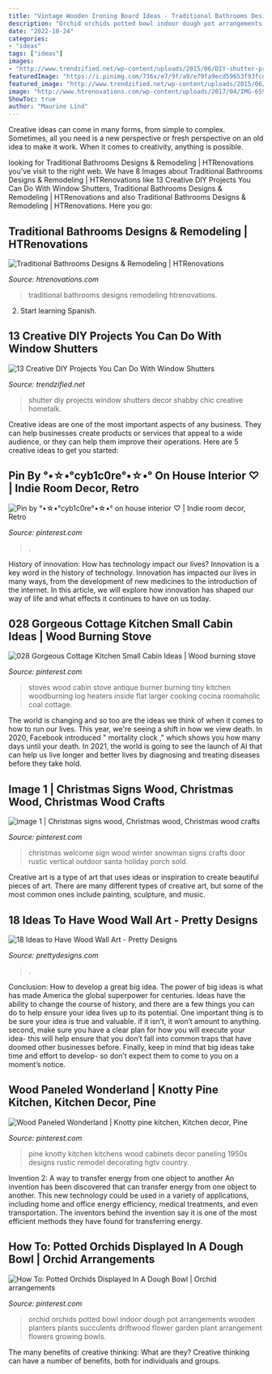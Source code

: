 ```yaml
---
title: "Vintage Wooden Ironing Board Ideas - Traditional Bathrooms Designs Remodeling Htrenovations"
description: "Orchid orchids potted bowl indoor dough pot arrangements wooden planters plants succulents driftwood flower garden plant arrangement flowers growing bowls"
date: "2022-10-24"
categories:
- "ideas"
tags: ["ideas"]
images:
- "http://www.trendzified.net/wp-content/uploads/2015/06/DIY-shutter-projects7.jpg"
featuredImage: "https://i.pinimg.com/736x/e7/9f/a9/e79fa9ecd59653f93fcdf28839aa9bfc.jpg"
featured_image: "http://www.trendzified.net/wp-content/uploads/2015/06/DIY-shutter-projects7.jpg"
image: "http://www.htrenovations.com/wp-content/uploads/2017/04/IMG-6590.gif"
ShowToc: true
author: "Maurine Lind"
---
```



Creative ideas can come in many forms, from simple to complex. Sometimes, all you need is a new perspective or fresh perspective on an old idea to make it work. When it comes to creativity, anything is possible.

	

		
looking for Traditional Bathrooms Designs &amp; Remodeling | HTRenovations you've visit to the right web. We have 8 Images about Traditional Bathrooms Designs &amp; Remodeling | HTRenovations like 13 Creative DIY Projects You Can Do With Window Shutters, Traditional Bathrooms Designs &amp; Remodeling | HTRenovations and also Traditional Bathrooms Designs &amp; Remodeling | HTRenovations. Here you go:
		
    
## Traditional Bathrooms Designs &amp; Remodeling | HTRenovations

<img loading=lazy src="http://www.htrenovations.com/wp-content/uploads/2017/04/IMG-6590.gif" onerror="this.onerror=null;this.src='https://tse2.mm.bing.net/th?id=OIP.Xko4w2XclfL8C4FGBvedDAHaLh&amp;pid=15.1';" alt="Traditional Bathrooms Designs &amp; Remodeling | HTRenovations">

_Source: htrenovations.com_

>traditional bathrooms designs remodeling htrenovations. 

	

2) Start learning Spanish.

    
## 13 Creative DIY Projects You Can Do With Window Shutters

<img loading=lazy src="http://www.trendzified.net/wp-content/uploads/2015/06/DIY-shutter-projects7.jpg" onerror="this.onerror=null;this.src='https://tse2.mm.bing.net/th?id=OIP._K0MVg54qsfCDHYj_hNyNQHaLH&amp;pid=15.1';" alt="13 Creative DIY Projects You Can Do With Window Shutters">

_Source: trendzified.net_

>shutter diy projects window shutters decor shabby chic creative hometalk. 

	

Creative ideas are one of the most important aspects of any business. They can help businesses create products or services that appeal to a wide audience, or they can help them improve their operations. Here are 5 creative ideas to get you started: 

    
## Pin By °•☆•°cyb1c0re°•☆•° On House Interior ♡ | Indie Room Decor, Retro

<img loading=lazy src="https://i.pinimg.com/736x/60/ed/ca/60edcaba80e3faeb8c4f8fd08893c6f4.jpg" onerror="this.onerror=null;this.src='https://tse3.mm.bing.net/th?id=OIP.3e1FZ5_-mk2pYhcNe5AosAHaKk&amp;pid=15.1';" alt="Pin by °•☆•°cyb1c0re°•☆•° on house interior ♡ | Indie room decor, Retro">

_Source: pinterest.com_

>. 

	

History of innovation: How has technology impact our lives?
Innovation is a key word in the history of technology. Innovation has impacted our lives in many ways, from the development of new medicines to the introduction of the internet. In this article, we will explore how innovation has shaped our way of life and what effects it continues to have on us today.

    
## 028 Gorgeous Cottage Kitchen Small Cabin Ideas | Wood Burning Stove

<img loading=lazy src="https://i.pinimg.com/736x/3b/aa/2a/3baa2a607c4049ab8ca47fe5360918d3.jpg" onerror="this.onerror=null;this.src='https://tse1.mm.bing.net/th?id=OIP.WzU3Kw2If6m7N-7sRIrnLwHaLY&amp;pid=15.1';" alt="028 Gorgeous Cottage Kitchen Small Cabin Ideas | Wood burning stove">

_Source: pinterest.com_

>stoves wood cabin stove antique burner burning tiny kitchen woodburning log heaters inside flat larger cooking cocina roomaholic coal cottage. 

	

The world is changing and so too are the ideas we think of when it comes to how to run our lives. This year, we're seeing a shift in how we view death. In 2020, Facebook introduced " mortality clock ," which shows you how many days until your death. In 2021, the world is going to see the launch of AI that can help us live longer and better lives by diagnosing and treating diseases before they take hold.

    
## Image 1 | Christmas Signs Wood, Christmas Wood, Christmas Wood Crafts

<img loading=lazy src="https://i.pinimg.com/736x/e7/9f/a9/e79fa9ecd59653f93fcdf28839aa9bfc.jpg" onerror="this.onerror=null;this.src='https://tse2.mm.bing.net/th?id=OIP.EsMTxfD_edCYdhTPlj0TsAHaMJ&amp;pid=15.1';" alt="image 1 | Christmas signs wood, Christmas wood, Christmas wood crafts">

_Source: pinterest.com_

>christmas welcome sign wood winter snowman signs crafts door rustic vertical outdoor santa holiday porch sold. 

	

Creative art is a type of art that uses ideas or inspiration to create beautiful pieces of art. There are many different types of creative art, but some of the most common ones include painting, sculpture, and music.

    
## 18 Ideas To Have Wood Wall Art - Pretty Designs

<img loading=lazy src="http://www.prettydesigns.com/wp-content/uploads/2015/07/18-ideas-to-have-wood-wall-art10.jpg" onerror="this.onerror=null;this.src='https://tse1.mm.bing.net/th?id=OIP.V_BvBLKMaLir2QnjEu9LQgHaLJ&amp;pid=15.1';" alt="18 Ideas to Have Wood Wall Art - Pretty Designs">

_Source: prettydesigns.com_

>. 

	

Conclusion: How to develop a great big idea.
The power of big ideas is what has made America the global superpower for centuries. Ideas have the ability to change the course of history, and there are a few things you can do to help ensure your idea lives up to its potential.
One important thing is to be sure your idea is true and valuable. if it isn’t, it won’t amount to anything. second, make sure you have a clear plan for how you will execute your idea- this will help ensure that you don’t fall into common traps that have doomed other businesses before. Finally, keep in mind that big ideas take time and effort to develop- so don’t expect them to come to you on a moment’s notice.

    
## Wood Paneled Wonderland | Knotty Pine Kitchen, Kitchen Decor, Pine

<img loading=lazy src="https://i.pinimg.com/736x/57/1e/b7/571eb70ff3286ce92cd72f31dd3859bc--tiny-kitchens-retro-kitchens.jpg" onerror="this.onerror=null;this.src='https://tse3.mm.bing.net/th?id=OIP.IrynLtEgv5b_4mjBY0hTHAHaJ4&amp;pid=15.1';" alt="Wood Paneled Wonderland | Knotty pine kitchen, Kitchen decor, Pine">

_Source: pinterest.com_

>pine knotty kitchen kitchens wood cabinets decor paneling 1950s designs rustic remodel decorating hgtv country. 

	

Invention 2: A way to transfer energy from one object to another
An invention has been discovered that can transfer energy from one object to another. This new technology could be used in a variety of applications, including home and office energy efficiency, medical treatments, and even transportation. The inventors behind the invention say it is one of the most efficient methods they have found for transferring energy.

    
## How To: Potted Orchids Displayed In A Dough Bowl | Orchid Arrangements

<img loading=lazy src="https://i.pinimg.com/736x/ab/c7/d0/abc7d072de5bb0702bbfe731d928f3f5--orchid-planters-ideas-potted-orchid.jpg" onerror="this.onerror=null;this.src='https://tse1.mm.bing.net/th?id=OIP.Pf_Jee6lq-e6cLU9vGnmEgHaJ3&amp;pid=15.1';" alt="How To: Potted Orchids Displayed In A Dough Bowl | Orchid arrangements">

_Source: pinterest.com_

>orchid orchids potted bowl indoor dough pot arrangements wooden planters plants succulents driftwood flower garden plant arrangement flowers growing bowls. 

	

The many benefits of creative thinking: What are they?
Creative thinking can have a number of benefits, both for individuals and groups.

